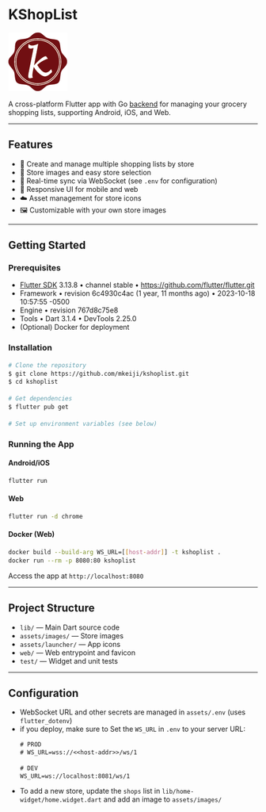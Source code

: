 
# KShopList

![KShopList Icon](assets/launcher/icon.png)

A cross-platform Flutter app with Go [backend](https://github.com/mkeiji/kshoplist-srv) for managing your grocery shopping lists, supporting Android, iOS, and Web.

---

## Features

- 🛒 Create and manage multiple shopping lists by store
- 🏪 Store images and easy store selection
- 🔄 Real-time sync via WebSocket (see `.env` for configuration)
- 📱 Responsive UI for mobile and web
- ☁️ Asset management for store icons
- 🖼️ Customizable with your own store images

---

## Getting Started

### Prerequisites
- [Flutter SDK](https://flutter.dev/docs/get-started/install) 3.13.8 • channel stable • https://github.com/flutter/flutter.git
- Framework • revision 6c4930c4ac (1 year, 11 months ago) • 2023-10-18 10:57:55 -0500
- Engine • revision 767d8c75e8
- Tools • Dart 3.1.4 • DevTools 2.25.0
- (Optional) Docker for deployment

### Installation

```bash
# Clone the repository
$ git clone https://github.com/mkeiji/kshoplist.git
$ cd kshoplist

# Get dependencies
$ flutter pub get

# Set up environment variables (see below)
```

### Running the App

#### Android/iOS
```bash
flutter run
```

#### Web
```bash
flutter run -d chrome
```

#### Docker (Web)
```bash
docker build --build-arg WS_URL=[[host-addr]] -t kshoplist .
docker run --rm -p 8080:80 kshoplist
```

Access the app at `http://localhost:8080`

---

## Project Structure

- `lib/` — Main Dart source code
- `assets/images/` — Store images
- `assets/launcher/` — App icons
- `web/` — Web entrypoint and favicon
- `test/` — Widget and unit tests

---

## Configuration

- WebSocket URL and other secrets are managed in `assets/.env` (uses `flutter_dotenv`)
- if you deploy, make sure to Set the `WS_URL` in `.env` to your server URL:
    ```.env
    # PROD
    # WS_URL=wss://<<host-addr>>/ws/1

    # DEV
    WS_URL=ws://localhost:8081/ws/1

    ```
- To add a new store, update the `shops` list in `lib/home-widget/home.widget.dart` and add an image to `assets/images/`
